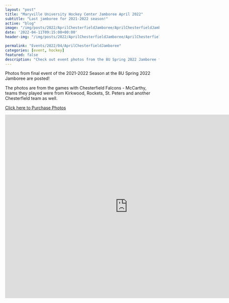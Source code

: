 ```yaml
---
layout: "post"
title: "Maryville University Hockey Center Jamboree April 2022"
subtitle: "Last jamboree for 2021-2022 season!"
active: "blog"
image: "/img/posts/2022/AprilChesterfieldJamboree/AprilChesterfieldJamboree-1.jpg"
date: '2022-04-11T09:15:00+00:00'
header-img: "/img/posts/2022/AprilChesterfieldJamboree/AprilChesterfieldJamboree-1.jpg"

permalink: "Events/2022/04/AprilChesterfieldJamboree"
categories: [event, hockey]
featured: false
description: "Check out event photos from the 8U Spring 2022 Jamboree featuring games with Chesterfield Falcons and other teams."
---
```

Photos from final event of the 2021-2022 Season at the 8U Spring 2022 Jamboree are posted!

The photos are from the games with Chesterfield Falcons - McCarthy, teams they played were from Kirkwood, Rockets, St. Peters and another Chesterfield team as well.

[Click here to Purchase Photos](https://photos.rainbowmarks.com/2022/Hockey/Chesterfield-Jamboree-April-2022/)

<iframe src="https://photos.rainbowmarks.com/frame/slideshow?key=N3fwNw&speed=3&transition=fade&autoStart=1&captions=0&navigation=0&playButton=0&randomize=0&transitionSpeed=2" width="800" height="600" frameborder="no" scrolling="no"></iframe>

